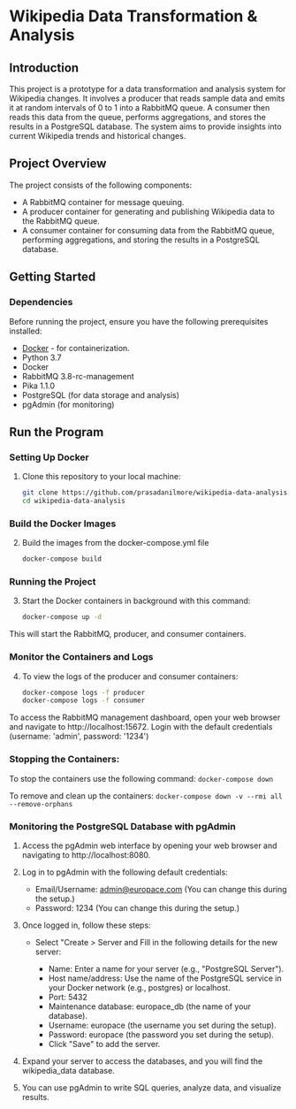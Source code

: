 # Wikipedia Data Transformation & Analysis

## Introduction

This project is a prototype for a data transformation and analysis system for Wikipedia changes. It involves a producer that reads sample data and emits it at random intervals of 0 to 1 into a RabbitMQ queue. A consumer then reads this data from the queue, performs aggregations, and stores the results in a PostgreSQL database. The system aims to provide insights into current Wikipedia trends and historical changes.

## Project Overview

The project consists of the following components:

- A RabbitMQ container for message queuing.
- A producer container for generating and publishing Wikipedia data to the RabbitMQ queue.
- A consumer container for consuming data from the RabbitMQ queue, performing aggregations, and storing the results in a PostgreSQL database.

## Getting Started

### Dependencies

Before running the project, ensure you have the following prerequisites installed:

- [Docker](https://www.docker.com/get-started) - for containerization.
- Python 3.7
- Docker
- RabbitMQ 3.8-rc-management
- Pika 1.1.0
- PostgreSQL (for data storage and analysis)
- pgAdmin (for monitoring)

## Run the Program

### Setting Up Docker

1. Clone this repository to your local machine:

   ```bash
   git clone https://github.com/prasadanilmore/wikipedia-data-analysis.git
   cd wikipedia-data-analysis

### Build the Docker Images

2. Build the images from the docker-compose.yml file
    ```bash
    docker-compose build

### Running the Project

3. Start the Docker containers in background with this command:
    ```bash
    docker-compose up -d

This will start the RabbitMQ, producer, and consumer containers.

### Monitor the Containers and Logs

4. To view the logs of the producer and consumer containers:

    ```bash
    docker-compose logs -f producer
    docker-compose logs -f consumer

To access the RabbitMQ management dashboard, open your web browser and navigate to http://localhost:15672. Login with the default credentials (username: 'admin', password: '1234')

### Stopping the Containers:

To stop the containers use the following command: ```docker-compose down
    ```

To remove and clean up the containers: ```docker-compose down -v --rmi all --remove-orphans
    ```

### Monitoring the PostgreSQL Database with pgAdmin

1. Access the pgAdmin web interface by opening your web browser and navigating to http://localhost:8080.

2. Log in to pgAdmin with the following default credentials:

    - Email/Username: admin@europace.com (You can change this during the setup.)
    - Password: 1234 (You can change this during the setup.)

3. Once logged in, follow these steps:

    - Select "Create > Server and Fill in the following details for the new server:

        - Name: Enter a name for your server (e.g., "PostgreSQL Server").
        - Host name/address: Use the name of the PostgreSQL service in your Docker network (e.g., postgres) or localhost.
        - Port: 5432
        - Maintenance database: europace_db (the name of your database).
        - Username: europace (the username you set during the setup).
        - Password: europace (the password you set during the setup).
        - Click "Save" to add the server.

4. Expand your server to access the databases, and you will find the wikipedia_data database.

5. You can use pgAdmin to write SQL queries, analyze data, and visualize results.
